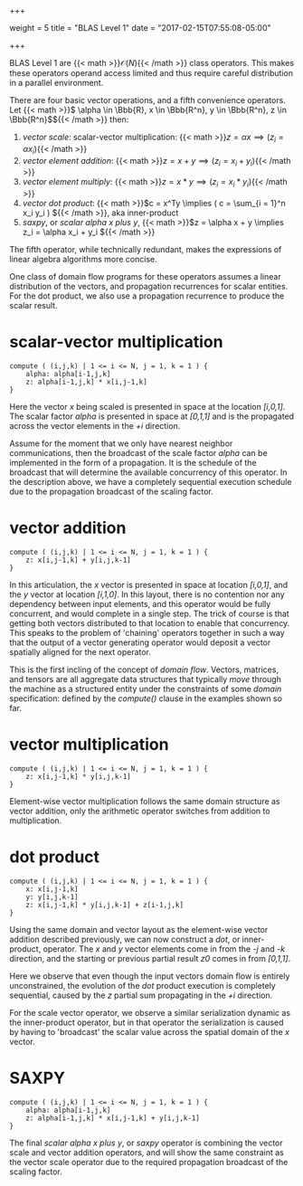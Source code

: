 +++

weight = 5
title = "BLAS Level 1"
date = "2017-02-15T07:55:08-05:00"

+++

BLAS Level 1 are {{< math >}}$\mathcal{O}(N)${{< /math >}} class operators. This makes these operators operand access limited 
and thus require careful distribution in a parallel environment.

There are four basic vector operations, and a fifth convenience operators.
Let {{< math >}}$ \alpha \in \Bbb{R}, x \in \Bbb{R^n}, y \in \Bbb{R^n}, z \in \Bbb{R^n}$${{< /math >}} then:

 1. _*vector scale*_: scalar-vector multiplication: {{< math >}}$z = \alpha x \implies (z_i = \alpha x_i)${{< /math >}}
 2. _*vector element addition*_: {{< math >}}$z = x + y \implies (z_i = x_i + y_i)${{< /math >}}
 3. _*vector element multiply*_: {{< math >}}$z = x * y \implies (z_i = x_i * y_i)${{< /math >}}
 4. _*vector dot product*_: {{< math >}}$c = x^Ty \implies ( c = \sum_{i = 1}^n x_i y_i ) ${{< /math >}}, aka inner-product
 5. _*saxpy*_, or _scalar alpha x plus y_, {{< math >}}$z = \alpha x + y \implies z_i = \alpha x_i + y_i ${{< /math >}}
 
The fifth operator, while technically redundant, makes the expressions of linear algebra algorithms 
more concise.

One class of domain flow programs for these operators assumes a linear distribution of the vectors, 
and propagation recurrences for scalar entities. For the dot product, we also use a propagation 
recurrence to produce the scalar result.

# scalar-vector multiplication

``` 
compute ( (i,j,k) | 1 <= i <= N, j = 1, k = 1 ) {
    alpha: alpha[i-1,j,k]
    z: alpha[i-1,j,k] * x[i,j-1,k]  
}
```
Here the vector _x_ being scaled is presented in space at the location _[i,0,1]_. 
The scalar factor _alpha_ is presented in space at _[0,1,1]_ and is the propagated across 
the vector elements in the _+i_ direction.

Assume for the moment that we only have nearest neighbor communications, then the
broadcast of the scale factor _alpha_ can be implemented in the form of a propagation.
It is the schedule of the broadcast that will determine the available concurrency
of this operator. In the description above, we have a completely sequential execution
schedule due to the propagation broadcast of the scaling factor.

# vector addition

``` 
compute ( (i,j,k) | 1 <= i <= N, j = 1, k = 1 ) {
    z: x[i,j-1,k] + y[i,j,k-1]    
}
```
In this articulation, the _x_ vector is presented in space at location _[i,0,1]_, and
the _y_ vector at location _[i,1,0]_. In this layout, there is no contention nor any
dependency between input elements, and this operator would be fully concurrent, and
would complete in a single step. The trick of course is that getting both vectors
distributed to that location to enable that concurrency. This speaks to the problem
of 'chaining' operators together in such a way that the output of a vector generating
operator would deposit a vector spatially aligned for the next operator. 

This is the first incling of the concept of _domain flow_. Vectors, matrices, and tensors
are all aggregate data structures that typically _move_ through the machine as a
structured entity under the constraints of some _domain_ specification: defined
by the _compute()_ clause in the examples shown so far.

# vector multiplication

``` 
compute ( (i,j,k) | 1 <= i <= N, j = 1, k = 1 ) {
    z: x[i,j-1,k] * y[i,j,k-1]    
}
```
Element-wise vector multiplication follows the same domain structure as vector addition,
only the arithmetic operator switches from addition to multiplication.

# dot product

``` 
compute ( (i,j,k) | 1 <= i <= N, j = 1, k = 1 ) {
    x: x[i,j-1,k]
    y: y[i,j,k-1]
    z: x[i,j-1,k] * y[i,j,k-1] + z[i-1,j,k]    
}
```
Using the same domain and vector layout as the element-wise vector addition described
previously, we can now construct a _dot_, or inner-product, operator. The _x_ and _y_
vector elements come in from the _-j_ and _-k_ direction, and the starting or previous
partial result _z0_ comes in from _[0,1,1]_.

Here we observe that even though the input vectors domain flow is entirely unconstrained,
the evolution of the _dot_ product execution is completely sequential, caused by 
the _z_ partial sum propagating in the _+i_ direction.

For the scale vector operator, we observe a similar serialization dynamic as the
inner-product operator, but in that operator the serialization is caused by having 
to 'broadcast' the scalar value across the spatial domain of the _x_ vector. 


# SAXPY

``` 
compute ( (i,j,k) | 1 <= i <= N, j = 1, k = 1 ) {
    alpha: alpha[i-1,j,k]
    z: alpha[i-1,j,k] * x[i,j-1,k] + y[i,j,k-1]    
}
```

The final _scalar alpha x plus y_, or _saxpy_ operator is combining the vector scale
and vector addition operators, and will show the same constraint as the vector scale
operator due to the required propagation broadcast of the scaling factor.
